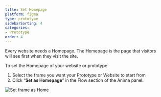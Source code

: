 ```yaml
---
title: Set Homepage
platform: figma
type: prototype
sidebarSorting: 4
categories: 
- Prototype
order: 4
---
```


Every website needs a Homepage. The Homepage is the page that visitors will see first when they visit the site.  

To set the Homepage of your website or prototype:


1. Select the frame you want your Prototype or Website to start from
2. Click “**Set as Homepage**” in the Flow section of the Anima panel.


![Set frame as Home](https://p46.f4.n0.cdn.getcloudapp.com/items/QwullJlX/Figma-Prototype-Set%20Homepage%402x.png?v=0ea2eb0aab684ac18a28debf0d7ed76b)